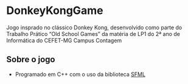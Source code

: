 # DonkeyKongGame
Jogo insprado no clássico Donkey Kong, desenvolvido como parte do Trabalho Prático “Old School Games” da matéria de LP1 do 2ª ano de Informática do CEFET-MG Campus Contagem

## Sobre o jogo
- Programado em C++ com o uso da biblioteca [SFML](https://www.sfml-dev.org/)